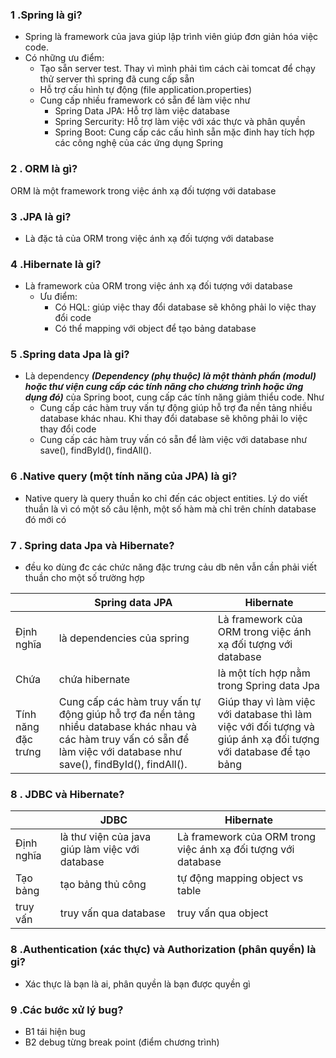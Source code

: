 ### 1 .Spring là gi?
- Spring là framework của java giúp lập trình viên giúp đơn giản hóa việc code.
- Có những ưu điểm:
    - Tạo sẵn server test. Thay vì mình phải tìm cách cài tomcat để chạy thử server thì spring đã cung cấp sẵn
    - Hỗ trợ cấu hình tự động (file application.properties)
    - Cung cấp nhiều framework có sẵn để làm việc như 
        - Spring Data JPA: Hỗ trợ làm việc database
        - Spring Sercurity: Hỗ trợ làm việc với xác thực và phân quyền
        - Spring Boot: Cung cấp các cấu hình sẵn mặc đinh hay tích hợp các công nghệ của các ứng dụng Spring

### 2 . ORM là gì?
ORM là một framework trong việc ánh xạ đối tượng với database

### 3 .JPA là gi?
- Là đặc tả của ORM trong việc ánh xạ đối tượng với database

### 4 .Hibernate là gi?
- Là framework của ORM trong việc ánh xạ đối tượng với database
    - Ưu điểm:
        - Có HQL: giúp việc thay đổi database sẽ không phải lo việc thay đổi code
        - Có thể mapping với object để tạo bảng database

### 5 .Spring data Jpa là gi?
- Là dependency ***(Dependency (phụ thuộc) là một thành phần (modul) hoặc thư viện cung cấp các tính năng cho chương trình hoặc ứng dụng đó)*** của Spring boot, cung cấp các tính năng giảm thiểu code. Như
    - Cung cấp các hàm truy vấn tự động giúp hỗ trợ đa nền tảng nhiều database khác nhau. Khi thay đổi database sẽ không phải lo việc thay đổi code
    - Cung cấp các hàm truy vấn có sẵn để làm việc với database như save(), findById(), findAll().

### 6 .Native query (một tính năng của JPA) là gi?
- Native query là query thuần ko chỉ đến các object entities. Lý do viết thuần là vì có một số câu lệnh, một số hàm mà chỉ trên chính database đó mới có

### 7 . Spring data Jpa và Hibernate?
- đều ko dùng đc các chức năng đặc trưng cảu db nên vẫn cần phải viết thuần cho một số trường hợp

| | Spring data JPA | Hibernate |
| ------ | ------ | ------ |
| Định nghĩa  | là dependencies của spring | Là framework của ORM trong việc ánh xạ đối tượng với database |
| Chứa  | chứa hibernate | là một tích hợp nằm trong Spring data Jpa |
| Tính năng đặc trưng  | Cung cấp các hàm truy vấn tự động giúp hỗ trợ đa nền tảng nhiều database khác nhau và các hàm truy vấn có sẵn để làm việc với database như save(), findById(), findAll(). | Giúp thay vì làm việc với database thì làm việc với đối tượng và giúp ánh xạ đối tượng với database để tạo bảng |

### 8 . JDBC và Hibernate?
| | JDBC | Hibernate |
| ------ | ------ | ------ |
| Định nghĩa  | là thư viện của java giúp làm việc với database | Là framework của ORM trong việc ánh xạ đối tượng với database |
| Tạo bảng  | tạo bảng thủ công | tự động mapping object vs table |
| truy vấn  | truy vấn qua database | truy vấn qua object |

### 8 .Authentication (xác thực) và Authorization (phân quyền) là gi?
- Xác thực là bạn là ai, phân quyền là bạn được quyền gì

### 9 .Các bước xử lý bug?
- B1 tái hiện bug
- B2 debug từng break point (điểm chương trình)
